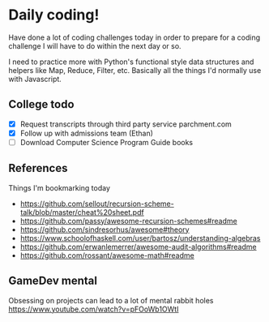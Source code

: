 # Daily coding!

Have done a lot of coding challenges today in order to prepare for a coding challenge I will have to do within the next day or so.

I need to practice more with Python's functional style data structures and helpers like Map, Reduce, Filter, etc.
Basically all the things I'd normally use with Javascript.

## College todo
- [x] Request transcripts through third party service parchment.com
- [x] Follow up with admissions team (Ethan)
- [ ] Download Computer Science Program Guide books

## References
Things I'm bookmarking today
- https://github.com/sellout/recursion-scheme-talk/blob/master/cheat%20sheet.pdf
- https://github.com/passy/awesome-recursion-schemes#readme
- https://github.com/sindresorhus/awesome#theory
- https://www.schoolofhaskell.com/user/bartosz/understanding-algebras
- https://github.com/erwanlemerrer/awesome-audit-algorithms#readme
- https://github.com/rossant/awesome-math#readme

## GameDev mental
Obsessing on projects can lead to a lot of mental rabbit holes
https://www.youtube.com/watch?v=pFOoWb1OWtI
